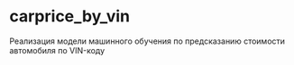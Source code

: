 # carprice_by_vin
Реализация модели машинного обучения по предсказанию стоимости автомобиля по VIN-коду
